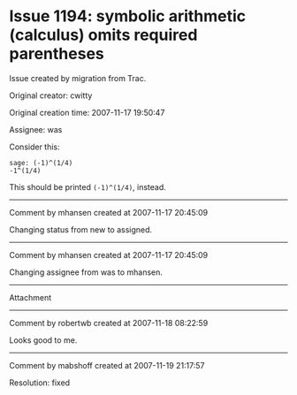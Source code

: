 # Issue 1194: symbolic arithmetic (calculus) omits required parentheses

Issue created by migration from Trac.

Original creator: cwitty

Original creation time: 2007-11-17 19:50:47

Assignee: was

Consider this:

```
sage: (-1)^(1/4)
-1^(1/4)
```


This should be printed `(-1)^(1/4)`, instead.


---

Comment by mhansen created at 2007-11-17 20:45:09

Changing status from new to assigned.


---

Comment by mhansen created at 2007-11-17 20:45:09

Changing assignee from was to mhansen.


---

Attachment


---

Comment by robertwb created at 2007-11-18 08:22:59

Looks good to me.


---

Comment by mabshoff created at 2007-11-19 21:17:57

Resolution: fixed
